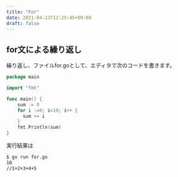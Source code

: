 ```yaml
---
title: "For"
date: 2021-04-13T12:25:45+09:00
draft: false
---
```


## for文による繰り返し

繰り返し、ファイルfor.goとして、エディタで次のコードを書きます。
```go
package main

import "fmt"

func main() {
    sum := 0 
    for i :=0; i<10; i++ {
      sum += i
    }
    fmt.Println(sum)
}
```
実行結果は
```bash
$ go run for.go
10
//1+2+3+4+5
